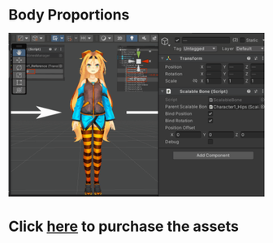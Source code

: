 # Body Proportions
[![BP](/assets/gif/Animation%203d%202.gif)](https://assetstore.unity.com/packages/slug/266535?aid=1101lqGVS)

# Click [here](https://assetstore.unity.com/packages/slug/266535?aid=1101lqGVS) to purchase the assets
